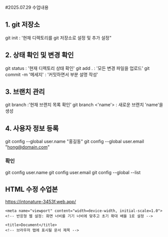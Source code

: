 #2025.07.29 수업내용
## 1. git 저장소 
git init : '현재 디렉토리를 git 저장소로 설정 및 추가 설정"

## 2. 상태 확인 및 변경 확인
git status : '현재 디렉토리 상태 확인'
git add . : '모든 변경 파일을 업로드'
git commit -m '메세지' : '커밋하면서 부분 설명 작성'

## 3. 브랜치 관리
git branch :'현재 브랜치 목록 확인'
git branch <'name'> : 새로운 브랜치 'name'을 생성

## 4. 사용자 정보 등록
git config --global user.name "홍길동"
git config --global user.email "hong@domain.com"
### 확인
git config user.name
git config user.email
git config --global --list

## HTML 수정 수업본
https://intonature-3453f.web.app/

<!DOCTYPE html>
<!-- 문서가 HTML5 표준 문서임을 선언 -->
<html lang="en">
<!-- html 요소 시작, lang 속성은 문서 언어를 영어(en)로 지정 -->

<head>
    <!-- 문서 메타데이터를 포함하는 부분 시작 -->
    <meta charset="UTF-8">
    <!-- 문자 인코딩을 UTF-8로 지정 (한글 등 다국어 지원) -->
    
    <meta name="viewport" content="width=device-width, initial-scale=1.0">
    <!-- 반응형 웹 설정: 화면 너비를 기기 너비에 맞추고 초기 확대 배율 1로 설정 -->
    
    <title>Document</title>
    <!-- 브라우저 탭에 표시될 문서 제목 -->
</head>

<body>
    <!-- 웹 페이지의 본문 내용이 들어가는 부분 -->
    
</body>

</html>
<!-- html 문서 종료 -->
